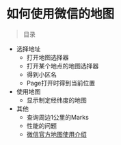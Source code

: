 # 如何使用微信的地图

> 目录

* 选择地址
    * 打开地图选择器
    * 打开某个地点的地图选择器
    * 得到小区名
    * Page打开时得到当前位置
* 使用地图
    * 显示制定经纬度的地图
* 其他
    * 查询周边1公里的Marks
    * 性能的问题
    * [微信官方地图使用介绍](https://mp.weixin.qq.com/debug/wxadoc/dev/component/map.html#map)